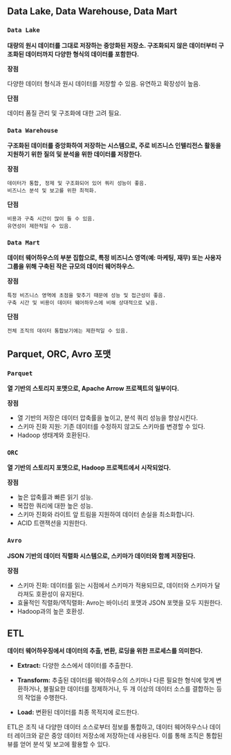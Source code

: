 ## Data Lake, Data Warehouse, Data Mart

### **```Data Lake```**
**대량의 원시 데이터를 그대로 저장하는 중앙화된 저장소. 구조화되지 않은 데이터부터 구조화된 데이터까지 다양한 형식의 데이터를 포함한다.**

**장점**

다양한 데이터 형식과 원시 데이터를 저장할 수 있음.
유연하고 확장성이 높음.

**단점**

데이터 품질 관리 및 구조화에 대한 고려 필요.

### **```Data Warehouse```**

**구조화된 데이터를 중앙화하여 저장하는 시스템으로, 주로 비즈니스 인텔리전스 활동을 지원하기 위한 질의 및 분석을 위한 데이터를 저장한다.**

**장점**

    데이터가 통합, 정제 및 구조화되어 있어 쿼리 성능이 좋음.
    비즈니스 분석 및 보고를 위한 최적화.

**단점**

    비용과 구축 시간이 많이 들 수 있음.
    유연성이 제한적일 수 있음.

### **```Data Mart```**

**데이터 웨어하우스의 부분 집합으로, 특정 비즈니스 영역(예: 마케팅, 재무) 또는 사용자 그룹을 위해 구축된 작은 규모의 데이터 웨어하우스.**

**장점**

    특정 비즈니스 영역에 초점을 맞추기 때문에 성능 및 접근성이 좋음.
    구축 시간 및 비용이 데이터 웨어하우스에 비해 상대적으로 낮음.

**단점**

    전체 조직의 데이터 통합보기에는 제한적일 수 있음.

## Parquet, ORC, Avro 포맷

### **```Parquet```**

**열 기반의 스토리지 포맷으로, Apache Arrow 프로젝트의 일부이다.**

**장점**

- 열 기반의 저장은 데이터 압축률을 높이고, 분석 쿼리 성능을 향상시킨다.
- 스키마 진화 지원: 기존 데이터를 수정하지 않고도 스키마를 변경할 수 있다.
- Hadoop 생태계와 호환된다.

### **```ORC```**

**열 기반의 스토리지 포맷으로, Hadoop 프로젝트에서 시작되었다.**

**장점**

- 높은 압축률과 빠른 읽기 성능.
- 복잡한 쿼리에 대한 높은 성능.
- 스키마 진화와 라이트 앞 트림을 지원하여 데이터 손실을 최소화합니다.
- ACID 트랜잭션을 지원한다.

### **```Avro```**

**JSON 기반의 데이터 직렬화 시스템으로, 스키마가 데이터와 함께 저장된다.**

**장점**

- 스키마 진화: 데이터를 읽는 시점에서 스키마가 적용되므로, 데이터와 스키마가 달라져도 호환성이 유지된다.
- 효율적인 직렬화/역직렬화: Avro는 바이너리 포맷과 JSON 포맷을 모두 지원한다.
- Hadoop과의 높은 호환성.

## ETL
**데이터 웨어하우징에서 데이터의 추출, 변환, 로딩을 위한 프로세스를 의미한다.**

- **Extract:** 다양한 소스에서 데이터를 추출한다.

- **Transform:** 추출된 데이터를 웨어하우스의 스키마나 다른 필요한 형식에 맞게 변환하거나, 불필요한 데이터를 정제하거나, 두 개 이상의 데이터 소스를 결합하는 등의 작업을 수행한다.

- **Load:** 변환된 데이터를 최종 목적지에 로드한다.

ETL은 조직 내 다양한 데이터 소스로부터 정보를 통합하고, 데이터 웨어하우스나 데이터 레이크와 같은 중앙 데이터 저장소에 저장하는데 사용된다. 이를 통해 조직은 통합된 뷰를 얻어 분석 및 보고에 활용할 수 있다.